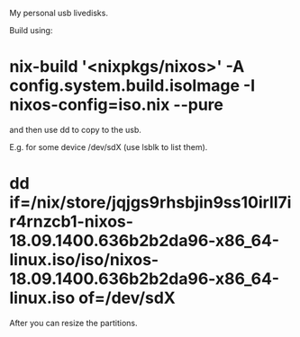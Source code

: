 My personal usb livedisks.

Build using:

# nix-build '<nixpkgs/nixos>' -A config.system.build.isoImage -I nixos-config=iso.nix --pure

and then use dd to copy to the usb.

E.g. for some device /dev/sdX (use lsblk to list them).

# dd if=/nix/store/jqjgs9rhsbjin9ss10irll7ir4rnzcb1-nixos-18.09.1400.636b2b2da96-x86_64-linux.iso/iso/nixos-18.09.1400.636b2b2da96-x86_64-linux.iso of=/dev/sdX

After you can resize the partitions.
